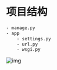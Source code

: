 # 项目结构

```sh
- manage.py
- app
	- settings.py
	- url.py
	- wsgi.py
```

![img](https://cdn.jsdelivr.net/gh/ethanworld/images@main/202202052204644.png)